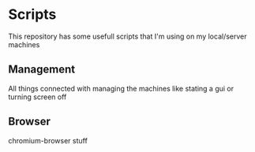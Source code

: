 # Scripts

This repository has some usefull scripts that I'm using on my local/server machines

## Management

All things connected with managing the machines like stating a gui or turning screen off

## Browser

chromium-browser stuff
